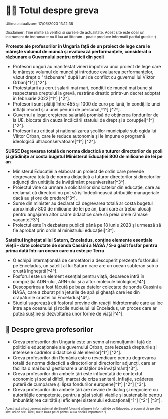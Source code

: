 # 👩‍🏫 Totul despre greva
<sub>Ultima actualizare: 17/06/2023 13:12:38</sub>

<sub>Disclaimer: Tine minte sa verifici si sursele de actualitate. Acest site este doar un instrument de indrumare: nu il lua ad litteram - poate produce informatii partial gresite :)</sub>

**Proteste ale profesorilor în Ungaria față de un proiect de lege care le mărește volumul de muncă și evaluează performanțele, considerat o răzbunare a Guvernului pentru criticii din școli**

- Profesori unguri au manifestat vineri împotriva unui proiect de lege care le mărește volumul de muncă și introduce evaluarea performanțelor, văzut drept o "răzbunare" după luni de conflict cu guvernul lui Viktor Orban[^1^] [^2^].
- Protestatarii au cerut salarii mai mari, condiții de muncă mai bune și respectarea dreptului la grevă, restrâns drastic printr-un decret adoptat în februarie 2022[^1^] [^2^].
- Profesorii sunt plătiți între 455 și 1000 de euro pe lună, în condițiile unei inflații record și a unei penurii de personal[^1^] [^2^].
- Guvernul a legat creșterea salarială promisă de obținerea fondurilor de la UE, blocate din cauza încălcării statului de drept și a corupției[^1^] [^2^].
- Profesorii au criticat și naționalizarea școlilor municipale sub egida lui Viktor Orban, care le reduce autonomia și le impune o programă ideologică ultraconservatoare[^1^] [^2^].

**SURSE Degrevarea totală de norma didactică a tuturor directorilor de școli și grădinițe ar costa bugetul Ministerul Educației 800 de milioane de lei pe an**

- Ministerul Educației a elaborat un proiect de ordin care prevede degrevarea totală de norma didactică a tuturor directorilor și directorilor adjuncți din unitățile de învățământ preuniversitar[^3^].
- Proiectul vine ca urmare a solicitărilor sindicatelor din educație, care au reclamat că directorii nu pot să își îndeplinească atribuțiile manageriale dacă au și ore de predare[^3^].
- Surse din minister au declarat că degrevarea totală ar costa bugetul aproximativ 800 de milioane de lei pe an, bani care ar trebui alocați pentru angajarea altor cadre didactice care să preia orele rămase vacante[^3^].
- Proiectul este în dezbatere publică până pe 18 iunie 2023 și urmează să fie aprobat prin ordin al ministrului educației[^3^].

**Satelitul înghețat al lui Saturn, Enceladus, conține elemente esențiale vieții – date colectate de sonda Cassini a NASA / S-a găsit fosfor pentru prima dată într-un ocean care nu este pe Terra**

- O echipă internațională de cercetători a descoperit prezența fosforului pe Enceladus, un satelit al lui Saturn care are un ocean subteran sub o crustă înghețată[^4^].
- Fosforul este un element esențial pentru viață, deoarece intră în compoziția ADN-ului, ARN-ului și a altor molecule biologice[^4^].
- Descoperirea a fost făcută pe baza datelor colectate de sonda Cassini a NASA, care a zburat prin jeturile de apă și gheață care ies din crăpăturile crustei lui Enceladus[^4^].
- Studiul sugerează că fosforul provine din reacții hidrotermale care au loc între apa oceanului și rocile nucleului lui Enceladus, un proces care ar putea susține și dezvoltarea unor forme de viață[^4^].

## 🏫 Despre greva profesorilor

- Greva profesorilor din Ungaria este un semn al nemulțumirii față de politicile educaționale ale guvernului Orban, care lezează drepturile și interesele cadrelor didactice și ale elevilor[^1^] [^2^].
- Greva profesorilor din România este o revendicare pentru degrevarea totală de norma didactică a directorilor și directorilor adjuncți, care ar facilita o mai bună gestionare a unităților de învățământ[^3^].
- Greva profesorilor din ambele țări este influențată de contextul economic și social dificil, marcat de criza sanitară, inflație, scăderea puterii de cumpărare și lipsa fondurilor europene[^1^] [^2^] [^3^].
- Greva profesorilor din ambele țări are nevoie de dialog și negociere cu autoritățile competente, pentru a găsi soluții viabile și sustenabile pentru îmbunătățirea calității și eficienței sistemului educațional[^1^] [^2^] [^3^].


<sub><sub>Acest text a fost generat automat de BingAI folosind ultimele informatii de pe Edupedu, precum si de pe alte site-uri de stiri. Deci, nu te baza pe el pentru a lua decizii importante :)</sub></sub>